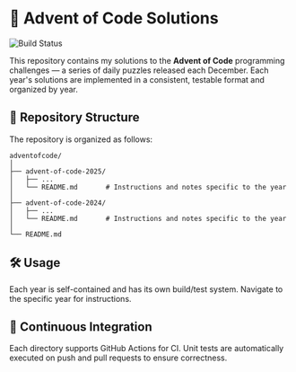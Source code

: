 # 🎄 Advent of Code Solutions

![Build Status](https://github.com/h3r0toz3r0/adventofcode/actions/workflows/ci.yml/badge.svg)

This repository contains my solutions to the **Advent of Code** programming challenges — a series of daily puzzles released each December. Each year's solutions are implemented in a consistent, testable format and organized by year.

## 📁 Repository Structure

The repository is organized as follows:

```
adventofcode/
│
├── advent-of-code-2025/
│   ├── ...   
│   └── README.md       # Instructions and notes specific to the year
│
├── advent-of-code-2024/
│   ├── ...   
│   └── README.md       # Instructions and notes specific to the year
│
└── README.md
```

## 🛠️ Usage

Each year is self-contained and has its own build/test system. Navigate to the specific year for instructions.

## 🚀 Continuous Integration

Each directory supports GitHub Actions for CI. Unit tests are automatically executed on push and pull requests to ensure correctness.



